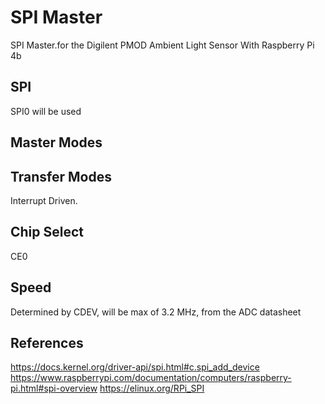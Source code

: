 # SPI Master

 SPI Master.for the Digilent PMOD Ambient Light Sensor
 With Raspberry Pi 4b



## SPI #


SPI0 will be used


## Master Modes




## Transfer Modes
Interrupt Driven. 


## Chip Select
CE0


## Speed
Determined by CDEV, will be max of 3.2 MHz, from the ADC datasheet


## References
https://docs.kernel.org/driver-api/spi.html#c.spi_add_device
https://www.raspberrypi.com/documentation/computers/raspberry-pi.html#spi-overview
https://elinux.org/RPi_SPI

